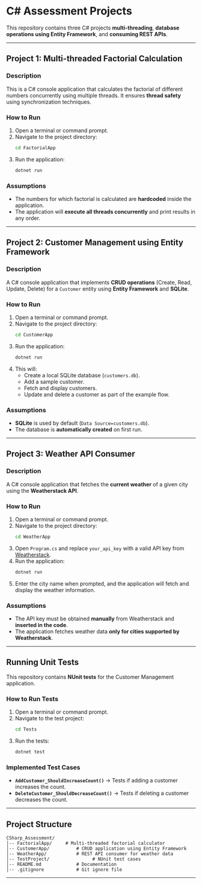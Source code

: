 # C# Assessment Projects

This repository contains three C# projects **multi-threading**, **database operations using Entity Framework**, and **consuming REST APIs**.

---

## **Project 1: Multi-threaded Factorial Calculation**

### **Description**
This is a C# console application that calculates the factorial of different numbers concurrently using multiple threads. It ensures **thread safety** using synchronization techniques.

### **How to Run**
1. Open a terminal or command prompt.
2. Navigate to the project directory:
   ```sh
   cd FactorialApp
   ```
3. Run the application:
   ```sh
   dotnet run
   ```

### **Assumptions**
- The numbers for which factorial is calculated are **hardcoded** inside the application.
- The application will **execute all threads concurrently** and print results in any order.

---

## **Project 2: Customer Management using Entity Framework**

### **Description**
A C# console application that implements **CRUD operations** (Create, Read, Update, Delete) for a `Customer` entity using **Entity Framework** and **SQLite**.

### **How to Run**
1. Open a terminal or command prompt.
2. Navigate to the project directory:
   ```sh
   cd CustomerApp
   ```
3. Run the application:
   ```sh
   dotnet run
   ```
4. This will:
   - Create a local SQLite database (`customers.db`).
   - Add a sample customer.
   - Fetch and display customers.
   - Update and delete a customer as part of the example flow.

### **Assumptions**
- **SQLite** is used by default (`Data Source=customers.db`).
- The database is **automatically created** on first run.

---

## **Project 3: Weather API Consumer**

### **Description**
A C# console application that fetches the **current weather** of a given city using the **Weatherstack API**.

### **How to Run**
1. Open a terminal or command prompt.
2. Navigate to the project directory:
   ```sh
   cd WeatherApp
   ```
3. Open `Program.cs` and replace `your_api_key` with a valid API key from [Weatherstack](https://weatherstack.com/dashboard).
4. Run the application:
   ```sh
   dotnet run
   ```
5. Enter the city name when prompted, and the application will fetch and display the weather information.

### **Assumptions**
- The API key must be obtained **manually** from Weatherstack and **inserted in the code**.
- The application fetches weather data **only for cities supported by Weatherstack**.

---

## **Running Unit Tests**
This repository contains **NUnit tests** for the Customer Management application.

### **How to Run Tests**
1. Open a terminal or command prompt.
2. Navigate to the test project:
   ```sh
   cd Tests
   ```
3. Run the tests:
   ```sh
   dotnet test
   ```

### **Implemented Test Cases**
- **`AddCustomer_ShouldIncreaseCount()`** → Tests if adding a customer increases the count.
- **`DeleteCustomer_ShouldDecreaseCount()`** → Tests if deleting a customer decreases the count.

---

## **Project Structure**
```
CSharp_Assessment/
│-- FactorialApp/     # Multi-threaded factorial calculator
│-- CustomerApp/          # CRUD application using Entity Framework
│-- WeatherApp/           # REST API consumer for weather data
│-- TestProject/                # NUnit test cases
│-- README.md             # Documentation
│-- .gitignore            # Git ignore file
```

---
